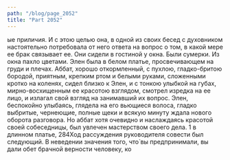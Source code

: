 ```yaml
---
path: "/blog/page_2052"
title: "Part 2052"
---
```


ые приличия. И с этою целью она, в одной из своих бесед с духовником настоятельно потребовала от него ответа на вопрос о том, в какой мере ее брак связывает ее.
Они сидели в гостиной у окна. Были сумерки. Из окна пахло цветами. Элен была в белом платье, просвечивающем на груди и плечах. Аббат, хорошо откормленный, с пухлою, гладко-бритою бородой, приятным, крепким ртом и белыми руками, сложенными кротко на коленях, сидел близко к Элен, и с тонкою улыбкой на губах, мирно-восхищенным ее красотою взглядом, смотрел изредка на ее лицо, и излагал свой взгляд на занимавший их вопрос. Элен, беспокойно улыбаясь, глядела на его вьющиеся волоса, гладко выбритые, чернеющие, полные щеки и всякую минуту ждала нового оборота разговора. Но аббат хотя очевидно и наслаждаясь красотой своей собеседницы, был увлечен мастерством своего дела.
1 в длинном платье,
284Ход рассуждения руководителя совести был следующий. В неведении значения того, что̀ вы предпринимали, вы дали обет брачной верности человеку, ко
